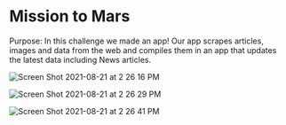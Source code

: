 # Mission to Mars

Purpose:
In this challenge we made an app! Our app scrapes articles, images and data from the web and compiles them in an app that updates the latest data including News articles. 

![Screen Shot 2021-08-21 at 2 26 16 PM](https://user-images.githubusercontent.com/84756166/130331601-29a75542-d753-4193-ba88-46859913e980.png)

![Screen Shot 2021-08-21 at 2 26 29 PM](https://user-images.githubusercontent.com/84756166/130331603-c5c071fe-4386-40a9-a323-56a6f46c70f5.png)

![Screen Shot 2021-08-21 at 2 26 41 PM](https://user-images.githubusercontent.com/84756166/130331604-667fd2dd-3355-4c82-99e3-0770c51548cb.png)
